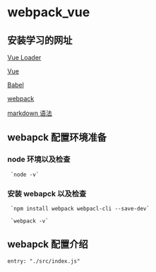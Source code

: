 # webpack_vue

## 安装学习的网址

[Vue Loader](https://vue-loader.vuejs.org/zh/)

[Vue](https://cn.vuejs.org/v2/guide/installation.html#NPM)

[Babel](https://babeljs.io/docs/en/config-files)

[webpack](https://www.webpackjs.com/)

[markdown 语法](https://www.jianshu.com/p/191d1e21f7ed)

## webapck 配置环境准备

   ### node 环境以及检查
   
     `node -v`

   ### 安装 webapck 以及检查
   
     `npm install webpack webpacl-cli --save-dev`
     
     `webpack -v`

 ## webapck 配置介绍
   `entry: "./src/index.js"`
